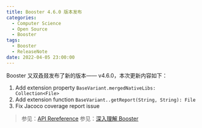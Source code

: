 ```yaml
---
title: Booster 4.6.0 版本发布
categories:
  - Computer Science
  - Open Source
  - Booster
tags:
  - Booster
  - ReleaseNote
date: 2022-04-05 23:00:00
---
```


Booster 又双叒叕发布了新的版本—— v4.6.0，本次更新内容如下：

1. Add extension property `BaseVariant.mergedNativeLibs: Collection<File>`
1. Add extension function `BaseVariant..getReport(String, String): File`
1. Fix Jacoco coverage report issue

> 参见：[API Rereference](https://reference.johnsonlee.io/booster)
> 参见：[深入理解 Booster](https://booster.johnsonlee.io)
